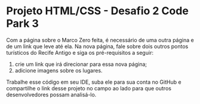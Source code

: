 # Projeto HTML/CSS - Desafio 2 Code Park 3

Com a página sobre o Marco Zero feita, é necessário de uma outra página e de um link que leve até ela. Na nova página, fale sobre dois outros pontos turísticos do Recife Antigo e siga os pré-requisitos a seguir: 

 1. crie um link que irá direcionar para essa nova página; 
 2. adicione imagens sobre os lugares. 

 Trabalhe esse código em seu IDE, suba ele para sua conta no GitHub e compartilhe o link desse projeto no campo ao lado para que outros desenvolvedores possam analisá-lo.